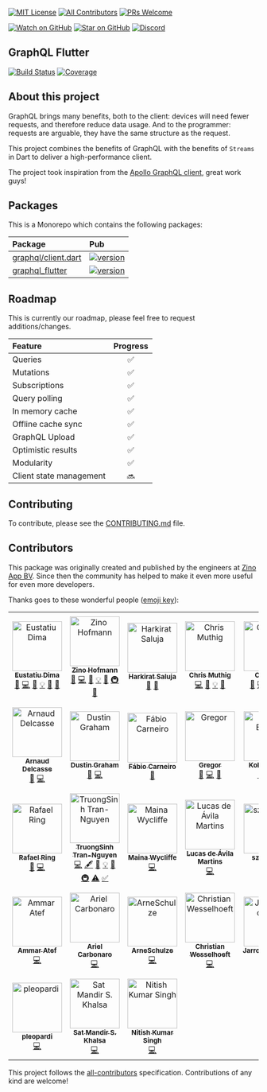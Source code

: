 [![MIT License][license-badge]][license-link]
[![All Contributors](https://img.shields.io/badge/all_contributors-31-orange.svg?style=flat-square)](#contributors)
[![PRs Welcome][prs-badge]](http://makeapullrequest.com)

[![Watch on GitHub](https://img.shields.io/github/watchers/zino-app/graphql-flutter.svg?style=flat&logo=github&colorB=deeppink&label=Watchers)](https://github.com/zino-app/graphql-flutter)
[![Star on GitHub](https://img.shields.io/github/stars/zino-app/graphql-flutter.svg?style=flat&logo=github&colorB=deeppink&label=Stars)](https://github.com/zino-app/graphql-flutter)
[![Discord](https://img.shields.io/discord/559455668810153989.svg?label=&logo=discord&logoColor=ffffff&color=7389D8&labelColor=6A7EC2)](https://discord.gg/tXTtBfC)

## GraphQL Flutter

[![Build Status][build-status-badge]][build-status-link]
[![Coverage][coverage-badge]][coverage-link]

## About this project

GraphQL brings many benefits, both to the client: devices will need fewer requests, and therefore reduce data usage. And to the programmer: requests are arguable, they have the same structure as the request.

This project combines the benefits of GraphQL with the benefits of `Streams` in Dart to deliver a high-performance client.

The project took inspiration from the [Apollo GraphQL client](https://github.com/apollographql/apollo-client), great work guys!

## Packages

This is a Monorepo which contains the following packages:

| Package                                       | Pub                                              |
| :-------------------------------------------- | :----------------------------------------------- |
| [graphql/client.dart](./packages/graphql)     | [![version][version-badge]][package-link-client] |
| [graphql_flutter](./packages/graphql_flutter) | [![version][version-badge]][package-link]        |

## Roadmap

This is currently our roadmap, please feel free to request additions/changes.

| Feature                 | Progress |
| :---------------------- | :------: |
| Queries                 |    ✅    |
| Mutations               |    ✅    |
| Subscriptions           |    ✅    |
| Query polling           |    ✅    |
| In memory cache         |    ✅    |
| Offline cache sync      |    ✅    |
| GraphQL Upload          |    ✅    |
| Optimistic results      |    ✅    |
| Modularity              |    ✅    |
| Client state management |    🔜    |

## Contributing

To contribute, please see the [CONTRIBUTING.md](CONTRIBUTING.md) file.

## Contributors

This package was originally created and published by the engineers at [Zino App BV](https://zinoapp.com). Since then the community has helped to make it even more useful for even more developers.

Thanks goes to these wonderful people ([emoji key](https://github.com/kentcdodds/all-contributors#emoji-key)):

<!-- ALL-CONTRIBUTORS-LIST:START - Do not remove or modify this section -->
<!-- prettier-ignore -->
<table><tr><td align="center"><a href="http://eusdima.com"><img src="https://avatars2.githubusercontent.com/u/4757453?v=4" width="100px;" alt="Eustatiu Dima"/><br /><sub><b>Eustatiu Dima</b></sub></a><br /><a href="https://github.com/zino-app/graphql-flutter/issues?q=author%3Aeusdima" title="Bug reports">🐛</a> <a href="https://github.com/zino-app/graphql-flutter/commits?author=eusdima" title="Code">💻</a> <a href="https://github.com/zino-app/graphql-flutter/commits?author=eusdima" title="Documentation">📖</a> <a href="#example-eusdima" title="Examples">💡</a> <a href="#ideas-eusdima" title="Ideas, Planning, & Feedback">🤔</a> <a href="#review-eusdima" title="Reviewed Pull Requests">👀</a></td><td align="center"><a href="https://github.com/HofmannZ"><img src="https://avatars3.githubusercontent.com/u/17142193?v=4" width="100px;" alt="Zino Hofmann"/><br /><sub><b>Zino Hofmann</b></sub></a><br /><a href="https://github.com/zino-app/graphql-flutter/issues?q=author%3AHofmannZ" title="Bug reports">🐛</a> <a href="https://github.com/zino-app/graphql-flutter/commits?author=HofmannZ" title="Code">💻</a> <a href="https://github.com/zino-app/graphql-flutter/commits?author=HofmannZ" title="Documentation">📖</a> <a href="#example-HofmannZ" title="Examples">💡</a> <a href="#ideas-HofmannZ" title="Ideas, Planning, & Feedback">🤔</a> <a href="#infra-HofmannZ" title="Infrastructure (Hosting, Build-Tools, etc)">🚇</a> <a href="#review-HofmannZ" title="Reviewed Pull Requests">👀</a></td><td align="center"><a href="https://github.com/jinxac"><img src="https://avatars2.githubusercontent.com/u/15068096?v=4" width="100px;" alt="Harkirat Saluja"/><br /><sub><b>Harkirat Saluja</b></sub></a><br /><a href="https://github.com/zino-app/graphql-flutter/commits?author=jinxac" title="Documentation">📖</a> <a href="#ideas-jinxac" title="Ideas, Planning, & Feedback">🤔</a></td><td align="center"><a href="https://github.com/camuthig"><img src="https://avatars3.githubusercontent.com/u/5178217?v=4" width="100px;" alt="Chris Muthig"/><br /><sub><b>Chris Muthig</b></sub></a><br /><a href="https://github.com/zino-app/graphql-flutter/commits?author=camuthig" title="Code">💻</a> <a href="https://github.com/zino-app/graphql-flutter/commits?author=camuthig" title="Documentation">📖</a> <a href="#example-camuthig" title="Examples">💡</a> <a href="#ideas-camuthig" title="Ideas, Planning, & Feedback">🤔</a></td><td align="center"><a href="http://stackoverflow.com/users/3280538/flkes"><img src="https://avatars1.githubusercontent.com/u/7611406?v=4" width="100px;" alt="Cal Pratt"/><br /><sub><b>Cal Pratt</b></sub></a><br /><a href="https://github.com/zino-app/graphql-flutter/issues?q=author%3Acal-pratt" title="Bug reports">🐛</a> <a href="https://github.com/zino-app/graphql-flutter/commits?author=cal-pratt" title="Code">💻</a> <a href="https://github.com/zino-app/graphql-flutter/commits?author=cal-pratt" title="Documentation">📖</a> <a href="#example-cal-pratt" title="Examples">💡</a> <a href="#ideas-cal-pratt" title="Ideas, Planning, & Feedback">🤔</a></td><td align="center"><a href="http://madjer.info"><img src="https://avatars0.githubusercontent.com/u/9830761?v=4" width="100px;" alt="Miroslav Valkovic-Madjer"/><br /><sub><b>Miroslav Valkovic-Madjer</b></sub></a><br /><a href="https://github.com/zino-app/graphql-flutter/commits?author=mmadjer" title="Code">💻</a></td><td align="center"><a href="https://github.com/AleksandarFaraj"><img src="https://avatars2.githubusercontent.com/u/4523129?v=4" width="100px;" alt="Aleksandar Faraj"/><br /><sub><b>Aleksandar Faraj</b></sub></a><br /><a href="https://github.com/zino-app/graphql-flutter/issues?q=author%3AAleksandarFaraj" title="Bug reports">🐛</a></td></tr><tr><td align="center"><a href="https://www.scity.coop"><img src="https://avatars0.githubusercontent.com/u/403029?v=4" width="100px;" alt="Arnaud Delcasse"/><br /><sub><b>Arnaud Delcasse</b></sub></a><br /><a href="https://github.com/zino-app/graphql-flutter/issues?q=author%3Aadelcasse" title="Bug reports">🐛</a> <a href="https://github.com/zino-app/graphql-flutter/commits?author=adelcasse" title="Code">💻</a></td><td align="center"><a href="https://github.com/dustin-graham"><img src="https://avatars0.githubusercontent.com/u/959931?v=4" width="100px;" alt="Dustin Graham"/><br /><sub><b>Dustin Graham</b></sub></a><br /><a href="https://github.com/zino-app/graphql-flutter/issues?q=author%3Adustin-graham" title="Bug reports">🐛</a> <a href="https://github.com/zino-app/graphql-flutter/commits?author=dustin-graham" title="Code">💻</a></td><td align="center"><a href="https://github.com/fabiocarneiro"><img src="https://avatars3.githubusercontent.com/u/1375034?v=4" width="100px;" alt="Fábio Carneiro"/><br /><sub><b>Fábio Carneiro</b></sub></a><br /><a href="https://github.com/zino-app/graphql-flutter/issues?q=author%3Afabiocarneiro" title="Bug reports">🐛</a></td><td align="center"><a href="https://github.com/lordgreg"><img src="https://avatars0.githubusercontent.com/u/480546?v=4" width="100px;" alt="Gregor"/><br /><sub><b>Gregor</b></sub></a><br /><a href="https://github.com/zino-app/graphql-flutter/issues?q=author%3Alordgreg" title="Bug reports">🐛</a> <a href="https://github.com/zino-app/graphql-flutter/commits?author=lordgreg" title="Code">💻</a> <a href="#ideas-lordgreg" title="Ideas, Planning, & Feedback">🤔</a></td><td align="center"><a href="https://github.com/kolja-esders"><img src="https://avatars1.githubusercontent.com/u/5159563?v=4" width="100px;" alt="Kolja Esders"/><br /><sub><b>Kolja Esders</b></sub></a><br /><a href="https://github.com/zino-app/graphql-flutter/issues?q=author%3Akolja-esders" title="Bug reports">🐛</a> <a href="https://github.com/zino-app/graphql-flutter/commits?author=kolja-esders" title="Code">💻</a> <a href="#ideas-kolja-esders" title="Ideas, Planning, & Feedback">🤔</a></td><td align="center"><a href="https://github.com/micimize"><img src="https://avatars1.githubusercontent.com/u/8343799?v=4" width="100px;" alt="Michael Joseph Rosenthal"/><br /><sub><b>Michael Joseph Rosenthal</b></sub></a><br /><a href="https://github.com/zino-app/graphql-flutter/issues?q=author%3Amicimize" title="Bug reports">🐛</a> <a href="https://github.com/zino-app/graphql-flutter/commits?author=micimize" title="Code">💻</a> <a href="https://github.com/zino-app/graphql-flutter/commits?author=micimize" title="Documentation">📖</a> <a href="#example-micimize" title="Examples">💡</a> <a href="#ideas-micimize" title="Ideas, Planning, & Feedback">🤔</a> <a href="https://github.com/zino-app/graphql-flutter/commits?author=micimize" title="Tests">⚠️</a></td><td align="center"><a href="http://borges.me/"><img src="https://avatars2.githubusercontent.com/u/735858?v=4" width="100px;" alt="Igor Borges"/><br /><sub><b>Igor Borges</b></sub></a><br /><a href="https://github.com/zino-app/graphql-flutter/issues?q=author%3AIgor1201" title="Bug reports">🐛</a> <a href="https://github.com/zino-app/graphql-flutter/commits?author=Igor1201" title="Code">💻</a></td></tr><tr><td align="center"><a href="https://github.com/rafaelring"><img src="https://avatars1.githubusercontent.com/u/6992724?v=4" width="100px;" alt="Rafael Ring"/><br /><sub><b>Rafael Ring</b></sub></a><br /><a href="https://github.com/zino-app/graphql-flutter/issues?q=author%3Arafaelring" title="Bug reports">🐛</a> <a href="https://github.com/zino-app/graphql-flutter/commits?author=rafaelring" title="Code">💻</a></td><td align="center"><a href="http://truongsinh.pro"><img src="https://avatars0.githubusercontent.com/u/358585?v=4" width="100px;" alt="TruongSinh Tran-Nguyen"/><br /><sub><b>TruongSinh Tran-Nguyen</b></sub></a><br /><a href="https://github.com/zino-app/graphql-flutter/commits?author=truongsinh" title="Code">💻</a> <a href="#content-truongsinh" title="Content">🖋</a> <a href="https://github.com/zino-app/graphql-flutter/commits?author=truongsinh" title="Documentation">📖</a> <a href="#example-truongsinh" title="Examples">💡</a> <a href="#ideas-truongsinh" title="Ideas, Planning, & Feedback">🤔</a> <a href="#infra-truongsinh" title="Infrastructure (Hosting, Build-Tools, etc)">🚇</a> <a href="https://github.com/zino-app/graphql-flutter/commits?author=truongsinh" title="Tests">⚠️</a> <a href="#tutorial-truongsinh" title="Tutorials">✅</a></td><td align="center"><a href="https://codinglatte.com"><img src="https://avatars2.githubusercontent.com/u/12270550?v=4" width="100px;" alt="Maina Wycliffe"/><br /><sub><b>Maina Wycliffe</b></sub></a><br /><a href="https://github.com/zino-app/graphql-flutter/commits?author=mainawycliffe" title="Code">💻</a></td><td align="center"><a href="https://github.com/degroote22"><img src="https://avatars1.githubusercontent.com/u/12750442?v=4" width="100px;" alt="Lucas de Ávila Martins"/><br /><sub><b>Lucas de Ávila Martins</b></sub></a><br /><a href="https://github.com/zino-app/graphql-flutter/commits?author=degroote22" title="Code">💻</a></td><td align="center"><a href="https://github.com/szantogab"><img src="https://avatars1.githubusercontent.com/u/2809091?v=4" width="100px;" alt="szantogab"/><br /><sub><b>szantogab</b></sub></a><br /><a href="https://github.com/zino-app/graphql-flutter/commits?author=szantogab" title="Code">💻</a></td><td align="center"><a href="https://github.com/dbrb"><img src="https://avatars1.githubusercontent.com/u/1658994?v=4" width="100px;" alt="dbrb"/><br /><sub><b>dbrb</b></sub></a><br /><a href="https://github.com/zino-app/graphql-flutter/commits?author=dbrb" title="Code">💻</a></td><td align="center"><a href="https://yunyul.in/"><img src="https://avatars1.githubusercontent.com/u/8008350?v=4" width="100px;" alt="Yunyu Lin"/><br /><sub><b>Yunyu Lin</b></sub></a><br /><a href="https://github.com/zino-app/graphql-flutter/commits?author=yunyu" title="Code">💻</a></td></tr><tr><td align="center"><a href="https://zerosonessoftware.blogspot.com/"><img src="https://avatars2.githubusercontent.com/u/13663221?v=4" width="100px;" alt="Ammar Atef"/><br /><sub><b>Ammar Atef</b></sub></a><br /><a href="https://github.com/zino-app/graphql-flutter/commits?author=ammaratef45" title="Code">💻</a></td><td align="center"><a href="http://dev4mobile.blogspot.com"><img src="https://avatars1.githubusercontent.com/u/6807077?v=4" width="100px;" alt="Ariel Carbonaro"/><br /><sub><b>Ariel Carbonaro</b></sub></a><br /><a href="https://github.com/zino-app/graphql-flutter/commits?author=SirKuryaki" title="Code">💻</a></td><td align="center"><a href="https://github.com/ArneSchulze"><img src="https://avatars0.githubusercontent.com/u/32508820?v=4" width="100px;" alt="ArneSchulze"/><br /><sub><b>ArneSchulze</b></sub></a><br /><a href="https://github.com/zino-app/graphql-flutter/commits?author=ArneSchulze" title="Code">💻</a></td><td align="center"><a href="https://xtian.us"><img src="https://avatars0.githubusercontent.com/u/602654?v=4" width="100px;" alt="Christian Wesselhoeft"/><br /><sub><b>Christian Wesselhoeft</b></sub></a><br /><a href="https://github.com/zino-app/graphql-flutter/commits?author=xtian" title="Code">💻</a></td><td align="center"><a href="https://github.com/JarrodCColburn"><img src="https://avatars2.githubusercontent.com/u/16673615?v=4" width="100px;" alt="JarrodCColburn"/><br /><sub><b>JarrodCColburn</b></sub></a><br /><a href="https://github.com/zino-app/graphql-flutter/commits?author=JarrodCColburn" title="Code">💻</a></td><td align="center"><a href="http://mwalkerwells.com"><img src="https://avatars1.githubusercontent.com/u/16157429?v=4" width="100px;" alt="M. Walker Wells"/><br /><sub><b>M. Walker Wells</b></sub></a><br /><a href="https://github.com/zino-app/graphql-flutter/commits?author=mwalkerwells" title="Code">💻</a></td><td align="center"><a href="https://mateusfsilva.com"><img src="https://avatars0.githubusercontent.com/u/3394090?v=4" width="100px;" alt="Mateus Gustavo de Freitas e Silva"/><br /><sub><b>Mateus Gustavo de Freitas e Silva</b></sub></a><br /><a href="https://github.com/zino-app/graphql-flutter/commits?author=mateusfsilva" title="Code">💻</a></td></tr><tr><td align="center"><a href="https://github.com/pleopardi"><img src="https://avatars2.githubusercontent.com/u/22129342?v=4" width="100px;" alt="pleopardi"/><br /><sub><b>pleopardi</b></sub></a><br /><a href="https://github.com/zino-app/graphql-flutter/commits?author=pleopardi" title="Code">💻</a></td><td align="center"><a href="http://www.satkhalsa.com"><img src="https://avatars3.githubusercontent.com/u/6362903?v=4" width="100px;" alt="Sat Mandir S. Khalsa"/><br /><sub><b>Sat Mandir S. Khalsa</b></sub></a><br /><a href="https://github.com/zino-app/graphql-flutter/commits?author=smkhalsa" title="Code">💻</a></td><td align="center"><a href="https://www.youtube.com/c/NitishKumarSingh"><img src="https://avatars2.githubusercontent.com/u/15886737?v=4" width="100px;" alt="Nitish Kumar Singh"/><br /><sub><b>Nitish Kumar Singh</b></sub></a><br /><a href="https://github.com/zino-app/graphql-flutter/commits?author=nitishk72" title="Code">💻</a></td></tr></table>

<!-- ALL-CONTRIBUTORS-LIST:END -->

This project follows the [all-contributors](https://github.com/kentcdodds/all-contributors) specification. Contributions of any kind are welcome!

[build-status-badge]: https://circleci.com/gh/zino-app/graphql-flutter/tree/master.svg?style=svg
[build-status-link]: https://circleci.com/gh/zino-app/graphql-flutter/tree/master
[coverage-badge]: https://codecov.io/gh/zino-app/graphql-flutter/branch/master/graph/badge.svg
[coverage-link]: https://codecov.io/gh/zino-app/graphql-flutter
[version-badge]: https://img.shields.io/pub/v/graphql_flutter.svg
[package-link]: https://pub.dartlang.org/packages/graphql_flutter
[package-link-client]: https://pub.dartlang.org/packages/graphql/versions/1.0.1
[license-badge]: https://img.shields.io/github/license/zino-app/graphql-flutter.svg
[license-link]: https://github.com/zino-app/graphql-flutter/blob/master/LICENSE
[prs-badge]: https://img.shields.io/badge/PRs-welcome-brightgreen.svg
[prs]: http://makeapullrequest.com
[github-watch-badge]: https://img.shields.io/github/watchers/zino-app/graphql-flutter.svg?style=social
[github-watch]: https://github.com/zino-app/graphql-flutter/watchers
[github-star-badge]: https://img.shields.io/github/stars/zino-app/graphql-flutter.svg?style=social
[github-star]: https://github.com/zino-app/graphql-flutter/stargazers
